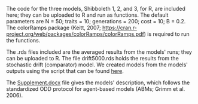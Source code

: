 The code for the three models, Shibboleth 1, 2, and 3, for R, are included here; they can be uploaded to R and run as functions. The default parameters are N = 50; traits = 10; generations = 200; cost = 10; B = 0.2. The colorRamps package (Keitt, 2007; https://cran.r-project.org/web/packages/colorRamps/colorRamps.pdf) is required to run the functions. 

The .rds files included are the averaged results from the models' runs; they can be uploaded to R. The file drift5000.rds holds the results from the stochastic drift (comparator) model. We created models from the models' outputs using the script that can be found <a href="https://htmlpreview.github.io/?https://github.com/jonathanrgoodman/Shibboleth/blob/main/Shibbboleth-Analysis.nb.html">here</a>.

The <a href="https://github.com/jonathanrgoodman/Shibboleth/blob/main/Supplement.docx">Supplement.docx</a> file gives the models' description, which follows the standardized ODD protocol for agent-based models (ABMs; Grimm et al. 2006).
